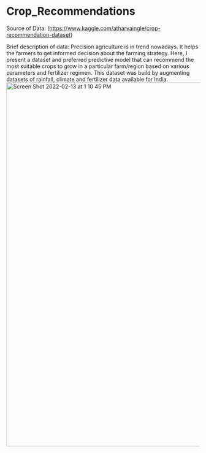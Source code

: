 # Crop_Recommendations
Source of Data: (https://www.kaggle.com/atharvaingle/crop-recommendation-dataset)

Brief description of data: Precision agriculture is in trend nowadays. It helps the farmers to get informed decision about the farming strategy. Here, I present a dataset and preferred predictive model that can recommend the most suitable crops to grow in a particular farm/region based on various parameters and fertilizer regimen. This dataset was build by augmenting datasets of rainfall, climate and fertilizer data available for India.
<img width="950" alt="Screen Shot 2022-02-13 at 1 10 45 PM" src="https://user-images.githubusercontent.com/8357088/153776229-b00f3920-dc95-47bc-b06c-5c92bbf35d16.png">

